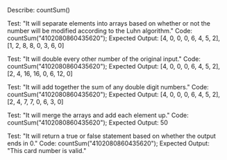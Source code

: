Describe: countSum()

Test: "It will separate elements into arrays based on whether or not the number will be modified according to the Luhn algorithm."
Code: countSum("4102080860435620");
Expected Output: [4, 0, 0, 0, 6, 4, 5, 2], [1, 2, 8, 8, 0, 3, 6, 0]

Test: "It will double every other number of the original input."
Code: countSum("4102080860435620");
Expected Output: [4, 0, 0, 0, 6, 4, 5, 2], [2, 4, 16, 16, 0, 6, 12, 0]

Test: "It will add together the sum of any double digit numbers."
Code: countSum("4102080860435620");
Expected Output: [4, 0, 0, 0, 6, 4, 5, 2], [2, 4, 7, 7, 0, 6, 3, 0]

Test: "It will merge the arrays and add each element up."
Code: countSum("4102080860435620");
Expected Output: 50

Test: "It will return a true or false statement based on whether the output ends in 0."
Code: countSum("4102080860435620");
Expected Output: "This card number is valid."